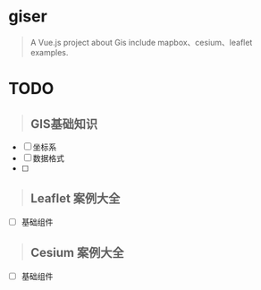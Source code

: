 # giser

> A Vue.js project about Gis include mapbox、cesium、leaflet examples.

# TODO

> ## GIS基础知识
>

+ [ ] 坐标系
+ [ ] 数据格式
+ [ ] 

> ## Leaflet 案例大全
>

+ [ ] 基础组件

> ## Cesium 案例大全
>

+ [ ] 基础组件